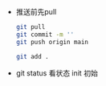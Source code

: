 + 推送前先pull 

  ```bash
  git pull
  git commit -m ''
  git push origin main
  
  git add .
  ```

  

+ git status 看状态 init 初始